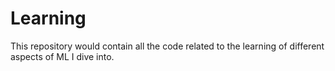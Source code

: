 # Learning
This repository would contain all the code related to the learning of different aspects of ML I dive into.
